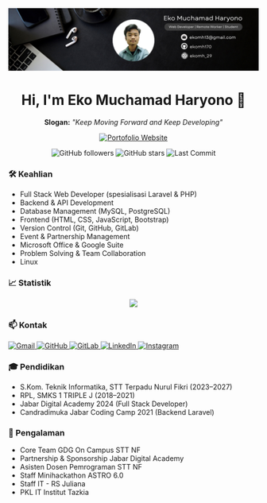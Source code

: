 <div align="center">
  <img src="assets/bg_profile.png" alt="BannerProfile" />
  <h1>Hi, I'm Eko Muchamad Haryono 👋</h1>
  <p><b>Slogan:</b> <i>"Keep Moving Forward and Keep Developing"</i></p>
  
  [![Portofolio Website](https://img.shields.io/badge/🌐%20Portofolio%20Website-Visit-blue?style=for-the-badge&logo=google-chrome)](https://www.ekomh29.my.id/)
  
  <!-- Badges -->
  <p>
    <img src="https://img.shields.io/github/followers/ekomh170?label=Followers&style=social" alt="GitHub followers" />
    <img src="https://img.shields.io/github/stars/ekomh170?affiliations=OWNER%2CCOLLABORATOR&label=Stars&style=social" alt="GitHub stars" />
    <img src="https://img.shields.io/github/last-commit/ekomh170/ekomh170?label=Last%20Commit" alt="Last Commit" />
</div>


### 🛠️ Keahlian

- Full Stack Web Developer (spesialisasi Laravel & PHP)
- Backend & API Development
- Database Management (MySQL, PostgreSQL)
- Frontend (HTML, CSS, JavaScript, Bootstrap)
- Version Control (Git, GitHub, GitLab)
- Event & Partnership Management
- Microsoft Office & Google Suite
- Problem Solving & Team Collaboration
- Linux 

### 📈 Statistik

<div align="center">
  <img src="https://github-readme-streak-stats.herokuapp.com/?user=ekomh170&theme=vue-dark&hide_border=true" />
</div>

### 📫 Kontak

<p align="left">
  <a href="mailto:ekomh13@gmail.com" target="_blank">
    <img src="https://img.shields.io/badge/Gmail-ekomh13@gmail.com-c14438?style=flat&logo=Gmail&logoColor=white" alt="Gmail" />
  </a>
  <a href="https://github.com/ekomh170" target="_blank">
    <img src="https://img.shields.io/badge/GitHub-ekomh170-333?style=flat&logo=github" alt="GitHub" />
  </a>
  <a href="https://gitlab.com/ekomh170" target="_blank">
    <img src="https://img.shields.io/badge/GitLab-ekomh170-FC6D26?style=flat&logo=gitlab&logoColor=white" alt="GitLab" />
  </a>
  <a href="https://www.linkedin.com/in/eko-haryono-290/" target="_blank">
    <img src="https://img.shields.io/badge/LinkedIn-eko--haryono--290-0077B5?style=flat&logo=linkedin&logoColor=white" alt="LinkedIn" />
  </a>
  <a href="https://www.instagram.com/ekomh_29/" target="_blank">
    <img src="https://img.shields.io/badge/Instagram-ekomh__29-E4405F?style=flat&logo=instagram&logoColor=white" alt="Instagram" />
  </a>
</p>

### 🎓 Pendidikan

- S.Kom. Teknik Informatika, STT Terpadu Nurul Fikri (2023–2027)
- RPL, SMKS 1 TRIPLE J (2018–2021)
- Jabar Digital Academy 2024 (Full Stack Developer)
- Candradimuka Jabar Coding Camp 2021 (Backend Laravel)

### 💼 Pengalaman

- Core Team GDG On Campus STT NF
- Partnership & Sponsorship Jabar Digital Academy
- Asisten Dosen Pemrograman STT NF
- Staff Minihackathon ASTRO 6.0
- Staff IT - RS Juliana
-  PKL IT Institut Tazkia